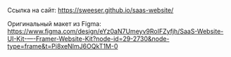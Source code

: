 Ссылка на сайт: https://sweeser.github.io/saas-website/


Оригинальный макет из Figma: https://www.figma.com/design/eYz0aN7Umeyv9RoIFZyfjh/SaaS-Website-UI-Kit-—-Framer-Website-Kit?node-id=29-2730&node-type=frame&t=Pi8xeNImJ6OQkT1M-0
